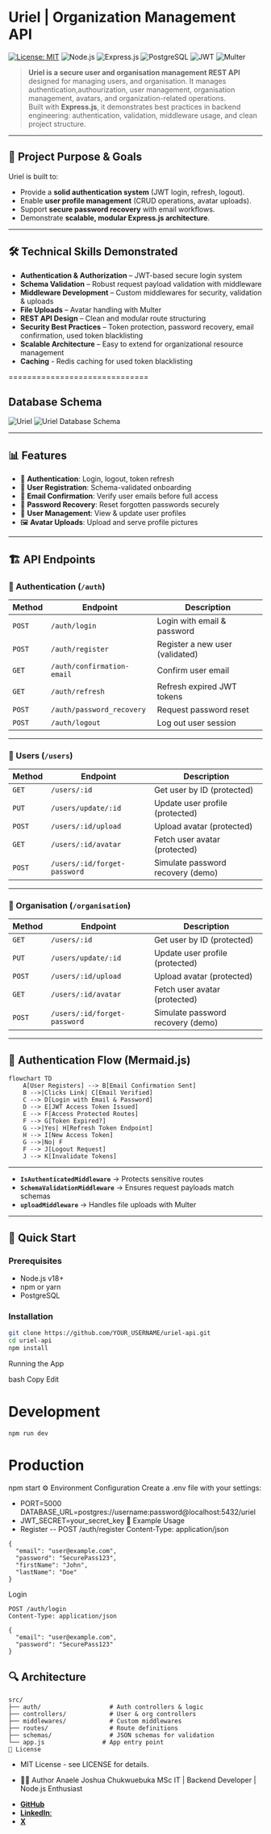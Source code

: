 # Uriel | Organization Management API  

[![License: MIT](https://img.shields.io/badge/License-MIT-green.svg)](https://opensource.org/license/mit)
![Node.js](https://img.shields.io/badge/Node.js-18%2B-339933?style=flat&logo=node.js&logoColor=white)
![Express.js](https://img.shields.io/badge/Express.js-v4-black?style=flat&logo=express&logoColor=white)
![PostgreSQL](https://img.shields.io/badge/Database-PostgreSQL-4169E1?style=flat&logo=postgresql&logoColor=white)
![JWT](https://img.shields.io/badge/Auth-JWT-yellow?style=flat&logo=jsonwebtokens&logoColor=black)
![Multer](https://img.shields.io/badge/Uploads-Multer-orange?style=flat)

> **Uriel is a secure user and organisation management REST API** designed for managing users, and organisation. It manages authentication,authourization, user management, organisation management, avatars, and organization-related operations.  
> Built with **Express.js**, it demonstrates best practices in backend engineering: authentication, validation, middleware usage, and clean project structure.  

---

## 🎯 Project Purpose & Goals

Uriel is built to:  
- Provide a **solid authentication system** (JWT login, refresh, logout).  
- Enable **user profile management** (CRUD operations, avatar uploads).  
- Support **secure password recovery** with email workflows.  
- Demonstrate **scalable, modular Express.js architecture**.  

---

## 🛠️ Technical Skills Demonstrated

- **Authentication & Authorization** – JWT-based secure login system  
- **Schema Validation** – Robust request payload validation with middleware  
- **Middleware Development** – Custom middlewares for security, validation & uploads  
- **File Uploads** – Avatar handling with Multer  
- **REST API Design** – Clean and modular route structuring  
- **Security Best Practices** – Token protection, password recovery, email confirmation, used token blacklisting
- **Scalable Architecture** – Easy to extend for organizational resource management  
- **Caching** - Redis caching for used token blacklisting

==============================

## Database Schema

![Uriel ](./uriel.png)
![Uriel Database Schema](./src/images/uriel.drawio.png)

---

## 📊 Features

- 🔐 **Authentication**: Login, logout, token refresh  
- 🧾 **User Registration**: Schema-validated onboarding  
- 📧 **Email Confirmation**: Verify user emails before full access  
- 🔑 **Password Recovery**: Reset forgotten passwords securely  
- 👤 **User Management**: View & update user profiles  
- 🖼️ **Avatar Uploads**: Upload and serve profile pictures  

---

## 🏗️ API Endpoints

### 🔐 Authentication (`/auth`)
| Method | Endpoint                   | Description |
|--------|----------------------------|-------------|
| `POST` | `/auth/login`              | Login with email & password |
| `POST` | `/auth/register`           | Register a new user (validated) |
| `GET`  | `/auth/confirmation-email` | Confirm user email |
| `GET`  | `/auth/refresh`            | Refresh expired JWT tokens |
| `POST` | `/auth/password_recovery`  | Request password reset |
| `POST` | `/auth/logout`             | Log out user session |

---

### 👤 Users (`/users`)
| Method | Endpoint                  | Description |
|--------|---------------------------|-------------|
| `GET`  | `/users/:id`              | Get user by ID (protected) |
| `PUT`  | `/users/update/:id`       | Update user profile (protected) |
| `POST` | `/users/:id/upload`       | Upload avatar (protected) |
| `GET`  | `/users/:id/avatar`       | Fetch user avatar (protected) |
| `POST` | `/users/:id/forget-password` | Simulate password recovery (demo) |

---
### 👤 Organisation (`/organisation`)
| Method | Endpoint                  | Description |
|--------|---------------------------|-------------|
| `GET`  | `/users/:id`              | Get user by ID (protected) |
| `PUT`  | `/users/update/:id`       | Update user profile (protected) |
| `POST` | `/users/:id/upload`       | Upload avatar (protected) |
| `GET`  | `/users/:id/avatar`       | Fetch user avatar (protected) |
| `POST` | `/users/:id/forget-password` | Simulate password recovery (demo) |

---


## 🔄 Authentication Flow (Mermaid.js)

```mermaid
flowchart TD
    A[User Registers] --> B[Email Confirmation Sent]
    B -->|Clicks Link| C[Email Verified]
    C --> D[Login with Email & Password]
    D --> E[JWT Access Token Issued]
    E --> F[Access Protected Routes]
    F --> G[Token Expired?]
    G -->|Yes| H[Refresh Token Endpoint]
    H --> I[New Access Token]
    G -->|No| F
    F --> J[Logout Request]
    J --> K[Invalidate Tokens]

```
---


- **`IsAuthenticatedMiddleware`** → Protects sensitive routes  
- **`SchemaValidationMiddleware`** → Ensures request payloads match schemas  
- **`uploadMiddleware`** → Handles file uploads with Multer  

---

## 🚀 Quick Start

### Prerequisites
- Node.js v18+  
- npm or yarn  
- PostgreSQL  

### Installation

```bash
git clone https://github.com/YOUR_USERNAME/uriel-api.git
cd uriel-api
npm install
```
Running the App

bash
Copy
Edit
# Development
```
npm run dev
```
# Production
npm start
⚙️ Environment Configuration
Create a .env file with your settings:

- PORT=5000
DATABASE_URL=postgres://username:password@localhost:5432/uriel
- JWT_SECRET=your_secret_key
📱 Example Usage
- Register
-- POST /auth/register
Content-Type: application/json
```
{
  "email": "user@example.com",
  "password": "SecurePass123",
  "firstName": "John",
  "lastName": "Doe"
}
```
Login
```
POST /auth/login
Content-Type: application/json

{
  "email": "user@example.com",
  "password": "SecurePass123"
}
```
## 🔍 Architecture
```
src/
├── auth/                   # Auth controllers & logic
├── controllers/            # User & org controllers
├── middlewares/            # Custom middlewares
├── routes/                 # Route definitions
├── schemas/                # JSON schemas for validation
└── app.js                # App entry point
📄 License
```
* MIT License - see LICENSE for details.

* 👨‍💻 Author
Anaele Joshua Chukwuebuka
MSc IT | Backend Developer | Node.js Enthusiast

- [**GitHub** ](https://github.com/AnaeleJoshua)
- [**LinkedIn**: ](https://linkedin.com/in/joshua-anaele-2a917ab9)
- [**X** ](https://x.com/)
